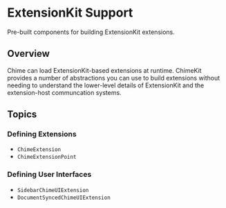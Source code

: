 # ExtensionKit Support

Pre-built components for building ExtensionKit extensions.

## Overview

Chime can load ExtensionKit-based extensions at runtime. ChimeKit provides a number of abstractions you can use to build extensions without needing to understand the lower-level details of ExtensionKit and the extension-host communcation systems.

## Topics

### Defining Extensions

- ``ChimeExtension``
- ``ChimeExtensionPoint``

### Defining User Interfaces

- ``SidebarChimeUIExtension``
- ``DocumentSyncedChimeUIExtension``
